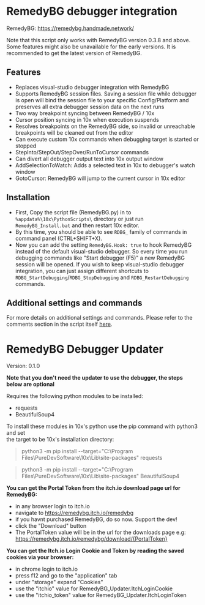 
# RemedyBG debugger integration
RemedyBG: https://remedybg.handmade.network/  

Note that this script only works with RemedyBG version 0.3.8 and above. Some features might also be unavailable for the early versions. It is recommended to get the latest version of RemedyBG.

## Features

- Replaces visual-studio debugger integration with RemedyBG
- Supports RemedyBG session files. Saving a session file while debugger is open will bind the session file to your specific Config/Platform and preserves all extra debugger session data on the next runs
- Two way breakpoint syncing between RemedyBG / 10x
- Cursor position syncing in 10x when execution suspends
- Resolves breakpoints on the RemedyBG side, so invalid or unreachable breakpoints will be cleaned out from the editor
- Can execute custom 10x commands when debugging target is started or stopped
- StepInto/StepOut/StepOver/RunToCursor commands 
- Can divert all debugger output text into 10x output window
- AddSelectionToWatch: Adds a selected text in 10x to debugger's watch window
- GotoCursor: RemedyBG will jump to the current cursor in 10x editor

## Installation

- First, Copy the script file (RemedyBG.py) in to `%appdata%\10x\PythonScripts\` directory or just run `RemedyBG_Install.bat` and then restart 10x editor.
- By this time, you should be able to see `RDBG_` family of commands in command panel (CTRL+SHIFT+X).
- Now you can add the setting `RemedyBG.Hook: true` to hook RemedyBG instead of the default visual-studio debugger. So every time you run debugging commands like "Start debugger (F5)" a new RemedyBG session will be opened. If you wish to keep visual-studio debugger integration, you can just assign different shortcuts to `RDBG_StartDebugging`/`RDBG_StopDebugging` and `RDBG_RestartDebugging` commands.

## Additional settings and commands

For more details on additional settings and commands. Please refer to the comments section in the script itself [here](./RemedyBG.py).

# RemedyBG Debugger Updater 
Version: 0.1.0

**Note that you don't need the updater to use the debugger, the steps below are optional**

Requires the following python modules to be installed:
- requests
- BeautifulSoup4
        
To install these modules in 10x's python use the pip command with python3 and set  
the target to be 10x's installation directory:

> python3 -m pip install --target="C:\Program Files\PureDevSoftware\10x\Lib\site-packages"
> requests

> python3 -m pip install --target="C:\Program Files\PureDevSoftware\10x\Lib\site-packages"
> BeautifulSoup4

**You can get the Portal Token from the itch.io download page url for RemedyBG:**  
- in any browser login to itch.io
- navigate to https://remedybg.itch.io/remedybg
- if you havnt purchased RemedyBG, do so now.  Support the dev!
- click the "Download" button
- The PortalToken value will be in the url for the downloads page
    e.g: https://remedybg.itch.io/remedybg/download/{PortalToken}
    
    

**You can get the Itch.io Login Cookie and Token by reading the saved cookies via your browser:**
- in chrome login to itch.io
- press f12 and go to the "application" tab
- under "storage" expand "Cookies"
- use the "itchio" value for RemedyBG_Updater.ItchLoginCookie
- use the "itchio_token" value for RemedyBG_Updater.ItchLoginToken
